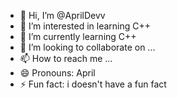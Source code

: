 - 👋 Hi, I’m @AprilDevv
- 👀 I’m interested in learning C++
- 🌱 I’m currently learning C++
- 💞️ I’m looking to collaborate on ...
- 📫 How to reach me ...
- 😄 Pronouns: April
- ⚡ Fun fact: i doesn't have a fun fact

<!---
AprilDevv/AprilDevv is a ✨ special ✨ repository because its `README.md` (this file) appears on your GitHub profile.
You can click the Preview link to take a look at your changes.
--->
